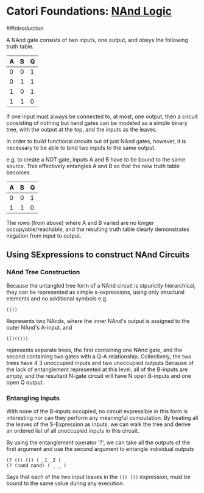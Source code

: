 # Catori Foundations: [NAnd Logic](https://en.wikipedia.org/wiki/NAND_logic)

##Introduction

A NAnd gate consists of two inputs, one output, and obeys the following truth table.

| A 	| B 	| Q 	|
|---	|---	|----	|
| 0 	| 0 	| 1 	|
| 0 	| 1 	| 1 	|
| 1 	| 0 	| 1 	|
| 1 	| 1 	| 0 	|

If one input must always be connected to, at most, one output, then
a circuit consisting of nothing but nand gates can be modeled as a simple
binary tree, with the output at the top, and the inputs as the leaves.

In order to build functional circuits out of just NAnd gates, however,
it is necessary to be able to bind two inputs to the same output. 

e.g. to create a NOT gate, inputs A and B have to be bound to the same 
source. This effectively entangles A and B so that the new truth table becomes

| A 	| B 	| Q 	|
|---	|---	|----	|
| 0 	| 0 	| 1 	|
| 1 	| 1 	| 0 	|

The rows (from above) where A and B varied are no longer occupyable/reachable, and 
the resulting truth table clearly demonstrates negation from input to output.

## Using SExpressions to construct NAnd Circuits
### NAnd Tree Construction
Because the untangled tree form of a NAnd circuit is stpurictly hierarchical,
they can be represented as simple s-expressions, using only structural elements and no additional symbols
e.g.
```
(())
```
 Represents two NAnds, where the inner NAnd's output is assigned to the 
outer NAnd's A-input. and
```
(()(()))
```
represents separate trees, the first containing one NAnd gate,
and the second containing two gates with a Q-A relationship.
Collectively, the two trees have 4 3 unoccupied inputs and two unoccupied outputs
Because of the lack of entanglement represented at this level, all of the 
B-inputs are empty, and the resultant N-gate circuit will have N open B-inputs
and one open Q output.

### Entangling Inputs
With none of the B-inputs occupied, no circuit expressible in this form
is interesting nor can they perform any meaningful computation. By treating 
all the leaves of the S-Expression as inputs, we can walk the tree and derive an
ordered list of all unoccupied inputs in this circuit.

By using the entanglement operator '?', we can take all the outputs of the 
first argument and use the second argument to entangle individual outputs
```
(? (() ()) ( _1 _2 )
(? (nand nand) ( _ _ )
```
Says that each of the two input leaves in the ```(() ())``` expression,
must be bound to the same value during any execution. 
